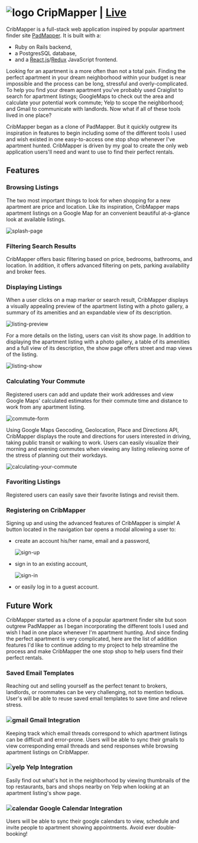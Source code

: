 # ![logo]  CripMapper | [Live](https://cribmapper.herokuapp.com/)

CribMapper is a full-stack web application inspired by popular apartment finder
site [PadMapper](https://www.padmapper.com). It is built with a:

+ Ruby on Rails backend,
+ a PostgresSQL database,
+ and a [React.js](https://facebook.github.io/react/)/[Redux](http://redux.js.org/) JavaScript frontend.

Looking for an apartment is a more often than not a total pain. Finding the
perfect apartment in your dream neighborhood within your budget is near
impossible and the process can be long, stressful and overly-complicated. To
help you find your dream apartment you've probably used Craiglist to search for
apartment listings; GoogleMaps to check out the area and calculate your
potential work commute; Yelp to scope the neighborhood; and Gmail to communicate
with landlords. Now what if all of these tools lived in one place?

CribMapper began as a clone of PadMapper. But it quickly outgrew its inspiration
in features to begin including some of the different tools I used and wish
existed in one easy-to-access one stop shop whenever I've apartment hunted.
CribMapper is driven by my goal to create the only web application users'll need
and want to use to find their perfect rentals.

## Features

### Browsing Listings

The two most important things to look for when shopping for a new apartment are
price and location. Like its inspiration, CribMapper maps apartment listings on
a Google Map for an convenient beautiful at-a-glance look at available listings.

![splash-page]

### Filtering Search Results

CribMapper offers basic filtering based on price, bedrooms, bathrooms, and location. In addition, it offers advanced filtering on pets, parking availability and broker fees.

<!-- TODO gif of the filters -->

### Displaying Listings
When a user clicks on a map marker or search result, CribMapper displays a visually appealing preview of the apartment listing with a photo gallery, a summary of its amenities and an expandable view of its description.

![listing-preview]

For a more details on the listing, users can visit its show page. In addition to displaying the apartment listing with a photo gallery, a table of its amenities and a full view of its description, the show page offers street and map views of the listing.

![listing-show]

### Calculating Your Commute
Registered users can add and update their work addresses and view Google Maps' calculated estimates for their commute time and distance to work from any apartment listing.

![commute-form]

Using Google Maps Geocoding, Geolocation, Place and Directions API, CribMapper displays the route and directions for users interested in driving, taking public transit or walking to work. Users can easily visualize their morning and evening commutes when viewing any listing relieving some of the stress of planning out their workdays.



![calculating-your-commute](http://i.makeagif.com/media/12-17-2016/UB7HbQ.gif)

### Favoriting Listings

Registered users can easily save their favorite listings and revisit them.

<!-- TODO gif of favoriting a listing and visiting favorites-->

### Registering on CribMapper

Signing up and using the advanced features of CribMapper is simple! A button located in the navigation bar opens a modal allowing a user to:

+ create an account his/her name, email and a password,

  ![sign-up]

+ sign in to an existing account,

  ![sign-in]
  
+ or easily log in to a guest account.

[logo]:http://res.cloudinary.com/dbgp4ftst/image/upload/v1481929810/icons/cribmapper-logo.png
[sign-up]:http://res.cloudinary.com/dbgp4ftst/image/upload/v1481937834/screenshots/sign-up.png
[sign-in]:http://res.cloudinary.com/dbgp4ftst/image/upload/v1481937833/screenshots/sign-in.png
[splash-page]:http://res.cloudinary.com/dbgp4ftst/image/upload/v1482008240/splash-page.png
[basic-filters]:http://res.cloudinary.com/dbgp4ftst/image/upload/v1481937834/screenshots/basic-filters.png
[listing-preview]:http://res.cloudinary.com/dbgp4ftst/image/upload/v1481937833/screenshots/listing-preview.png
[listing-show]:http://res.cloudinary.com/dbgp4ftst/image/upload/v1482009831/listing-show.png
[commute-form]:http://res.cloudinary.com/dbgp4ftst/image/upload/v1482009594/commute-form.png

## Future Work

CribMapper started as a clone of a popular apartment finder site but soon
outgrew PadMapper as I began incorporating the different tools I used and wish I
had in one place whenever I'm apartment hunting. And since finding the perfect
apartment is very complicated, here are the list of addition features I'd like
to continue adding to my project to help streamline the process and make
CribMapper the one stop shop to help users find their perfect rentals.

### Saved Email Templates

Reaching out and selling yourself as the perfect tenant to brokers, landlords,
or roommates can be very challenging, not to mention tedious. User's will be
able to reuse saved email templates to save time and relieve stress.

### ![gmail] Gmail Integration

Keeping track which email threads correspond to which apartment listings can be
difficult and error-prone. Users will be able to sync their gmails to view
corresponding email threads and send responses while browsing apartment listings
on CribMapper.

### ![yelp] Yelp Integration

Easily find out what's hot in the neighborhood by viewing thumbnails of the top
restaurants, bars and shops nearby on Yelp when looking at an apartment
listing's show page.

### ![calendar] Google Calendar Integration

Users will be able to sync their google calendars to view, schedule and invite
people to apartment showing appointments. Avoid ever double-booking!

[gmail]:http://res.cloudinary.com/dbgp4ftst/image/upload/v1482005133/icons/gmail-small.png
[yelp]:http://res.cloudinary.com/dbgp4ftst/image/upload/v1482005130/icons/yelp-small.png
[calendar]:http://res.cloudinary.com/dbgp4ftst/image/upload/v1482006574/icons/calendar-small.png
